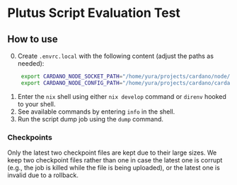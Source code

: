 # Plutus Script Evaluation Test

## How to use

0. Create `.envrc.local` with the following content (adjust the paths as needed):
   ```sh
    export CARDANO_NODE_SOCKET_PATH="/home/yura/projects/cardano/node/node-state/sanchonet/node.sock"
    export CARDANO_NODE_CONFIG_PATH="/home/yura/projects/cardano/cardano-playground/docs/environments/sanchonet/config.json"
   ```
1. Enter the `nix` shell using either `nix develop` command or `direnv` hooked to your shell.
2. See available commands by entering `info` in the shell.
3. Run the script dump job using the `dump` command.

### Checkpoints

Only the latest two checkpoint files are kept due to their large sizes.
We keep two checkpoint files rather than one in case the latest one is corrupt (e.g., the job is killed while the file is being uploaded), or the latest one is invalid due to a rollback.
